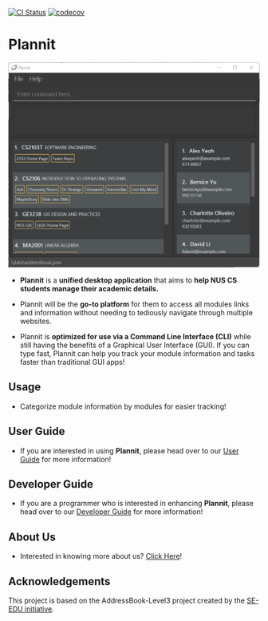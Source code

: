 [![CI Status](https://github.com/AY2223S1-CS2103T-W09-1/tp/actions/workflows/gradle.yml/badge.svg?branch=master)](https://github.com/AY2223S1-CS2103T-W09-1/tp/actions/workflows/gradle.yml)
[![codecov](https://codecov.io/gh/AY2223S1-CS2103T-T10-1/tp/branch/master/graph/badge.svg?token=VXM3PV6R6B)](https://codecov.io/gh/AY2223S1-CS2103T-T10-1/tp)

# Plannit

![Ui](docs/images/Ui.png)

* **Plannit** is a **unified desktop application** that aims to **help NUS CS students manage their academic details.**

* Plannit will be the **go-to platform** for them to access all modules links and information without needing to tediously navigate through multiple websites.

* Plannit is **optimized for use via a Command Line Interface (CLI)** while still having the benefits of a Graphical User Interface (GUI). If you can type fast, Plannit can help you track your module information and tasks faster than traditional GUI apps!

## Usage

* Categorize module information by modules for easier tracking!

## User Guide

* If you are interested in using **Plannit**, please head over to our [User Guide](docs/UserGuide.md) for more information!

## Developer Guide

* If you are a programmer who is interested in enhancing **Plannit**, please head over to our [Developer Guide](docs/DeveloperGuide.md) for more information!

## About Us

* Interested in knowing more about us? [Click Here](docs/AboutUs.md)!

## Acknowledgements
This project is based on the AddressBook-Level3 project created by the [SE-EDU initiative](https://se-education.org).
